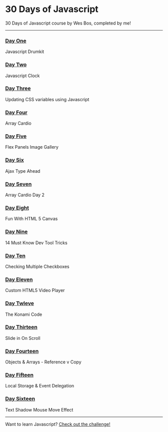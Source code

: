# 30 Days of Javascript

30 Days of Javascript course by Wes Bos, completed by me!

---

### [Day One](http://morettiamye.github.io/thirtydaysofjs/dayone/index.html)
Javascript Drumkit

### [Day Two](http://morettiamye.github.io/thirtydaysofjs/daytwo/index.html)
Javascript Clock

### [Day Three](http://morettiamye.github.io/thirtydaysofjs/daythree/index.html)
Updating CSS variables using Javascript

### [Day Four](http://morettiamye.github.io/thirtydaysofjs/dayfour/index.html)
Array Cardio

### [Day Five](http://morettiamye.github.io/thirtydaysofjs/dayfive/index.html)
Flex Panels Image Gallery

### [Day Six](http://morettiamye.github.io/thirtydaysofjs/daysix/index.html)
Ajax Type Ahead

### [Day Seven](http://morettiamye.github.io/thirtydaysofjs/dayseven/index.html)
Array Cardio Day 2

### [Day Eight](http://morettiamye.github.io/thirtydaysofjs/dayeight/index.html)
Fun With HTML 5 Canvas

### [Day Nine](http://morettiamye.github.io/thirtydaysofjs/daynine/index.html)
14 Must Know Dev Tool Tricks

### [Day Ten](http://morettiamye.github.io/thirtydaysofjs/dayten/index.html)
Checking Multiple Checkboxes

### [Day Eleven](http://morettiamye.github.io/thirtydaysofjs/dayeleven/index.html)
Custom HTML5 Video Player

### [Day Twleve](http://morettiamye.github.io/thirtydaysofjs/daytwelve/index.html)
The Konami Code

### [Day Thirteen](http://morettiamye.github.io/thirtydaysofjs/daythirteen/index.html)
Slide in On Scroll

### [Day Fourteen](http://morettiamye.github.io/thirtydaysofjs/dayfourteen/index.html)
Objects & Arrays - Reference v Copy

### [Day Fifteen](http://morettiamye.github.io/thirtydaysofjs/dayfifteen/index.html)
Local Storage & Event Delegation

### [Day Sixteen](http://morettiamye.github.io/thirtydaysofjs/daysixteen/index.html)
Text Shadow Mouse Move Effect

---

Want to learn Javascript?  [Check out the challenge!](https://javascript30.com/)


